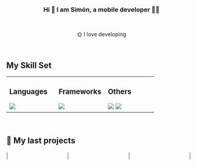 ### <div align="center">Hi 👋 I am Simón, a mobile developer 👨‍💻</div>  

<br/>

<div align="center">
 
 🌞 I love developing


 </div>


<br/>

## My Skill Set  
<table><tr><td valign="top" width="33%">


### Languages  
<div align="left">
    <img src="https://skillicons.dev/icons?i=swift,kotlin,java,c,python,cpp" />
</div>

</td><td valign="top" width="33%">


### Frameworks  
<div align="left">
    <img src="https://skillicons.dev/icons?i=apple,androidstudio,django,spring,dotnet" /><br>
</div>

</td><td valign="top" width="33%">



### Others  
<div align="left">
    <img src="https://skillicons.dev/icons?i=mysql,mongodb,sqlite,postgres,azure,aws" />
      <img src="https://skillicons.dev/icons?i=git,github,postman,figma,bitbucket" />
</div>

</td></tr></table>  

<br/>

## 📘 My last projects

<div style="display: flex; justify-content: space-between; align-items: center;">
    <a href="https://github.com/siimondv/Lingua-Guess">
        <img width="25%" src="https://github.com/user-attachments/assets/8f0b71a6-e62f-4000-baed-b0f6cd53d6a5">
    </a>
    <a href="https://github.com/siimondv/QuizApp">
        <img width="25%" src="https://github.com/user-attachments/assets/a75e9092-2582-46d8-9aea-06c7bdd6bb1e">
    </a>
 <a href="https://github.com/siimondv/TwitterGithubApp">
        <img width="25%" src="https://github.com/user-attachments/assets/291ab5e4-9a32-43c8-a29b-75ea6b4516d4">
    </a>
    <a href="https://github.com/siimondv/WeatherApp">
        <img width="25%" src="https://github.com/user-attachments/assets/8eb7e31c-9b2d-47bc-9bd8-a184a2858d82">
    </a>
</div>



